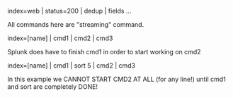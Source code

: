 index=web | status=200 | dedup | fields ...

All commands here are "streaming" command.

index=[name] | cmd1 | cmd2 | cmd3

Splunk does have to finish cmd1 in order to start working on cmd2

index=[name] | cmd1 | sort 5 | cmd2 | cmd3

In this example we CANNOT START CMD2 AT ALL (for any line!) until cmd1 and sort are completely DONE!
